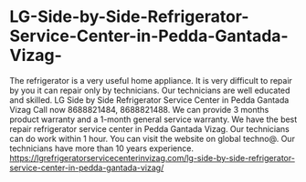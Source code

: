# LG-Side-by-Side-Refrigerator-Service-Center-in-Pedda-Gantada-Vizag-
The refrigerator is a very useful home appliance. It is very difficult to repair by you it can repair only by technicians. Our technicians are well educated and skilled. LG Side by Side Refrigerator Service Center in Pedda Gantada Vizag  Call now 8688821484, 8688821488. We can provide 3 months product warranty and a 1-month general service warranty. We have the best repair refrigerator service center in Pedda Gantada Vizag. Our technicians can do work within 1 hour. You can visit the website on global techno@. Our technicians have more than 10 years experience.    https://lgrefrigeratorservicecenterinvizag.com/lg-side-by-side-refrigerator-service-center-in-pedda-gantada-vizag/
